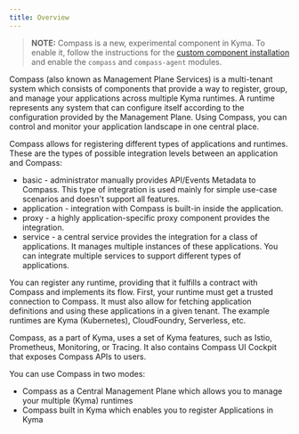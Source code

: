 ```yaml
---
title: Overview
---
```


>**NOTE:** Compass is a new, experimental component in Kyma. To enable it, follow the instructions for the [custom component installation](/root/kyma#configuration-custom-component-installation) and enable the `compass` and `compass-agent` modules.

Compass (also known as Management Plane Services) is a multi-tenant system which consists of components that provide a way to register, group, and manage your applications across multiple Kyma runtimes. A runtime represents any system that can configure itself according to the configuration provided by the Management Plane. Using Compass, you can control and monitor your application landscape in one central place.

Compass allows for registering different types of applications and runtimes.
These are the types of possible integration levels between an application and Compass:
- basic - administrator manually provides API/Events Metadata to Compass. This type of integration is used mainly for simple use-case scenarios and doesn't support all features.
- application - integration with Compass is built-in inside the application.
- proxy - a highly application-specific proxy component provides the integration.
- service -  a central service provides the integration for a class of applications. It manages multiple instances of these applications. You can integrate multiple services to support different types of applications.

You can register any runtime, providing that it fulfills a contract with Compass and implements its flow. First, your runtime must get a trusted connection to Compass. It must also allow for fetching application definitions and using these applications in a given tenant. The example runtimes are Kyma (Kubernetes), CloudFoundry, Serverless, etc.

Compass, as a part of Kyma, uses a set of Kyma features, such as Istio, Prometheus, Monitoring, or Tracing. It also contains Compass UI Cockpit that exposes Compass APIs to users.


You can use Compass in two modes:

- Compass as a Central Management Plane which allows you to manage your multiple (Kyma) runtimes
- Compass built in Kyma which enables you to register Applications in Kyma
